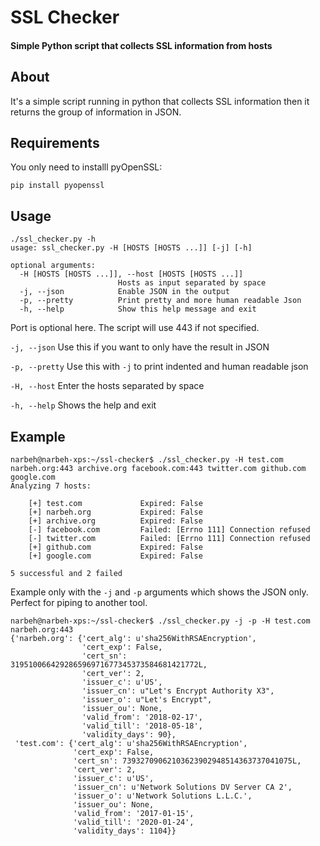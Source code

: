 # SSL Checker
#### Simple Python script that collects SSL information from hosts

## About

It's a simple script running in python that collects SSL information then it returns the group of information in JSON.

## Requirements

You only need to installl pyOpenSSL:

`pip install pyopenssl`

## Usage

```
./ssl_checker.py -h
usage: ssl_checker.py -H [HOSTS [HOSTS ...]] [-j] [-h]

optional arguments:
  -H [HOSTS [HOSTS ...]], --host [HOSTS [HOSTS ...]]
                        Hosts as input separated by space
  -j, --json            Enable JSON in the output
  -p, --pretty          Print pretty and more human readable Json
  -h, --help            Show this help message and exit
```



Port is optional here. The script will use 443 if not specified.

`-j, --json`	Use this if you want to only have the result in JSON

`-p, --pretty` Use this with `-j` to print indented and human readable json

`-H, --host`	Enter the hosts separated by space

`-h, --help` Shows the help and exit


## Example

```
narbeh@narbeh-xps:~/ssl-checker$ ./ssl_checker.py -H test.com narbeh.org:443 archive.org facebook.com:443 twitter.com github.com google.com
Analyzing 7 hosts:

	[+] test.com             Expired: False
	[+] narbeh.org           Expired: False
	[+] archive.org          Expired: False
	[-] facebook.com         Failed: [Errno 111] Connection refused
	[-] twitter.com          Failed: [Errno 111] Connection refused
	[+] github.com           Expired: False
	[+] google.com           Expired: False

5 successful and 2 failed
```


Example only with the `-j` and `-p` arguments which shows the JSON only. Perfect for piping to another tool.

```
narbeh@narbeh-xps:~/ssl-checker$ ./ssl_checker.py -j -p -H test.com narbeh.org:443
{'narbeh.org': {'cert_alg': u'sha256WithRSAEncryption',
                'cert_exp': False,
                'cert_sn': 319510066429286596971677345373584681421772L,
                'cert_ver': 2,
                'issuer_c': u'US',
                'issuer_cn': u"Let's Encrypt Authority X3",
                'issuer_o': u"Let's Encrypt",
                'issuer_ou': None,
                'valid_from': '2018-02-17',
                'valid_till': '2018-05-18',
                'validity_days': 90},
 'test.com': {'cert_alg': u'sha256WithRSAEncryption',
              'cert_exp': False,
              'cert_sn': 73932709062103623902948514363737041075L,
              'cert_ver': 2,
              'issuer_c': u'US',
              'issuer_cn': u'Network Solutions DV Server CA 2',
              'issuer_o': u'Network Solutions L.L.C.',
              'issuer_ou': None,
              'valid_from': '2017-01-15',
              'valid_till': '2020-01-24',
              'validity_days': 1104}}
```
